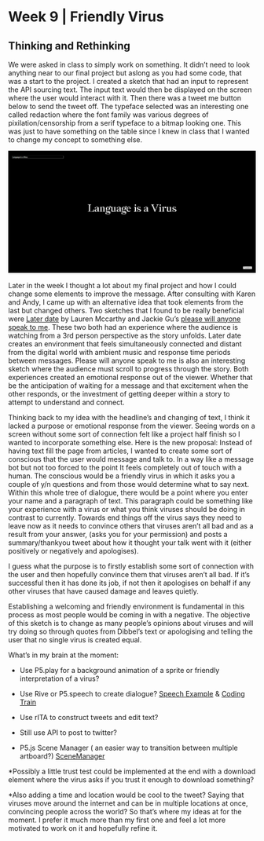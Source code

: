 # Week 9 | Friendly Virus
##  Thinking and Rethinking 	
We were asked in class to simply work on something. It didn’t need to look anything near to our final project but aslong as you had some code, that was a start to the project. I created a sketch that had an input to represent the API sourcing text. The input text would then be displayed on the screen where the user would interact with it. Then there was a tweet me button below to send the tweet off. The typeface selected was an interesting one called redaction where the font family was various degrees of pixilation/censorship from a serif typeface to a bitmap looking one. This was just to have something on the table since I knew in class that I wanted to change my concept to something else. 

![](1.PNG)

Later in the week I thought a lot about my final project and how I could change some elements to improve the message. After consulting with Karen and Andy, I came up with an alternative idea that took elements from the last but changed others. Two sketches that I found to be really beneficial were [Later date](https://laterdate.net/plans/) by Lauren Mccarthy and Jackie Gu’s [please will anyone speak to me](https://jackielgu.github.io/please-talk-to-me/). These two both had an experience where the audience is watching from a 3rd person perspective as the story unfolds. Later date creates an environment that feels simultaneously connected and distant from the digital world with ambient music and response time periods between messages. Please will anyone speak to me is also an interesting sketch where the audience must scroll to progress through the story. Both experiences created an emotional response out of the viewer. Whether that be the anticipation of waiting for a message and that excitement when the other responds, or the investment of getting deeper within a story to attempt to understand and connect.

Thinking back to my idea with the headline’s and changing of text, I think it lacked a purpose or emotional response from the viewer. Seeing words on a screen without some sort of connection felt like a project half finish so I wanted to incorporate something else. 
Here is the new proposal: Instead of having text fill the page from articles, I wanted to create some sort of conscious that the user would message and talk to. In a way like a message bot but not too forced to the point It feels completely out of touch with a human. The conscious would be a friendly virus in which it asks you a couple of y/n questions and from those would determine what to say next. Within this whole tree of dialogue, there would be a point where you enter your name and a paragraph of text. This paragraph could be something like your experience with a virus or what you think viruses should be doing in contrast to currently. Towards end things off the virus says they need to leave now as it needs to convince others that viruses aren’t all bad and as a result from your answer, (asks you for your permission) and posts a summary/thankyou tweet about how it thought your talk went with it (either positively or negatively and apologises). 

I guess what the purpose is to firstly establish some sort of connection with the user and then hopefully convince them that viruses aren’t all bad. If it’s successful then it has done its job, if not then it apologises on behalf if any other viruses that have caused damage and leaves quietly. 

Establishing a welcoming and friendly environment is fundamental in this process as most people would be coming in with a negative. The objective of this sketch is to change as many people’s opinions about viruses and will try doing so through quotes from Dibbel’s text or apologising and telling the user that no single virus is created equal. 

What’s in my brain at the moment: 
-	Use P5.play for a background animation of a sprite or friendly interpretation of a virus? 
-	Use Rive or P5.speech to create dialogue? 
[Speech Example](https://idmnyu.github.io/p5.js-speech/#examples) & [Coding Train](https://www.youtube.com/watch?v=v0CHV33wDsI&ab_channel=TheCodingTrain)

-	Use rITA to construct tweets and edit text? 
-	Still use API to post to twitter?
-	P5.js Scene Manager ( an easier way to transition between multiple artboard?) [SceneManager](https://github.com/mveteanu/p5.SceneManager)

*Possibly a little trust test could be implemented at the end with a download element where the virus asks if you trust it enough to download something? 

*Also adding a time and location would be cool to the tweet? Saying that viruses move around the internet and can be in multiple locations at once, convincing people across the world?
So that’s where my ideas at for the moment. I prefer it much more than my first one and feel a lot more motivated to work on it and hopefully refine it. 

